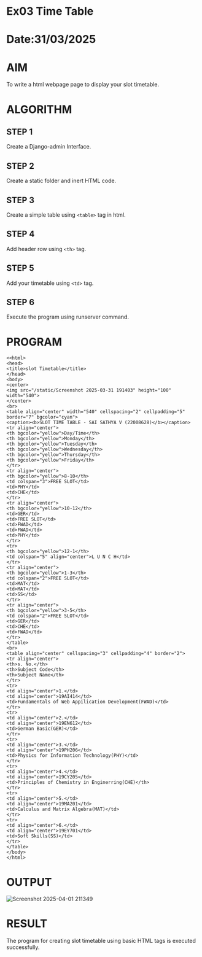 # Ex03 Time Table
# Date:31/03/2025
# AIM
To write a html webpage page to display your slot timetable.

# ALGORITHM
## STEP 1
Create a Django-admin Interface.

## STEP 2
Create a static folder and inert HTML code.

## STEP 3
Create a simple table using `<table>` tag in html.

## STEP 4
Add header row using `<th>` tag.

## STEP 5
Add your timetable using `<td>` tag.

## STEP 6
Execute the program using runserver command.

# PROGRAM
```
<<html>
<head>
<title>slot Timetable</title>    
</head>
<body>
<center>
<img src="/static/Screenshot 2025-03-31 191403" height="100" width="540">
</center>
<br>
<table align="center" width="540" cellspacing="2" cellpadding="5" border="7" bgcolor="cyan">
<caption><b>SLOT TIME TABLE - SAI SATHYA V (22008628)</b></caption>
<tr align="center">
<th bgcolor="yellow">Day/Time</th>
<th bgcolor="yellow">Monday</th>
<th bgcolor="yellow">Tuesday</th>
<th bgcolor="yellow">Wednesday</th>
<th bgcolor="yellow">Thursday</th>
<th bgcolor="yellow">Friday</th>
</tr>
<tr align="center">
<th bgcolor="yellow">8-10</th>
<td colspan="3">FREE SLOT</td>
<td>PHY</td>
<td>CHE</td>
</tr>
<tr align="center">
<th bgcolor="yellow">10-12</th>
<td>GER</td>
<td>FREE SLOT</td>
<td>FWAD</td>
<td>FWAD</td>
<td>PHY</td>
</tr>
<tr>
<th bgcolor="yellow">12-1</th>
<td colspan="5" align="center">L U N C H</td>
</tr>
<tr align="center">
<th bgcolor="yellow">1-3</th>
<td colspan="2">FREE SLOT</td>
<td>MAT</td>
<td>MAT</td>
<td>SS</td>
</tr>
<tr align="center">
<th bgcolor="yellow">3-5</th>
<td colspan="2">FREE SLOT</td>
<td>GER</td>
<td>CHE</td>
<td>FWAD</td>
</tr>
</table>
<br>
<table align="center" cellspacing="3" cellpadding="4" border="2">
<tr align="center">
<th>s. No.</th>
<th>Subject Code</th>
<th>Subject Name</th>
</tr>
<tr>
<td align="center">1.</td>
<td align="center">19AI414</td>
<td>Fundamentals of Web Appilication Development(FWAD)</td>
</tr>
<tr>
<td align="center">2.</td>
<td align="center">19EN612</td>
<td>German Basic(GER)</td>
</tr>
<tr>
<td align="center">3.</td>
<td align="center">19PH206</td>
<td>Physics for Information Technology(PHY)</td>
</tr>
<tr>
<td align="center">4.</td>
<td align="center">19CY205</td>
<td>Principles of Chemistry in Enginerring(CHE)</th>
</tr>
<tr>
<td align="center">5.</td>
<td align="center">19MA201</td>
<td>Calculus and Matrix Algebra(MAT)</td>
</tr>
<tr>
<td align="center">6.</td>
<td align="center">19EY701</td>
<td>Soft Skills(SS)</td>
</tr>
</table>
</body>
</html>
```
# OUTPUT
![Screenshot 2025-04-01 211349](https://github.com/user-attachments/assets/4e9764bf-84b8-491a-b2fd-f9fdc8e8e708)

# RESULT
The program for creating slot timetable using basic HTML tags is executed successfully.
